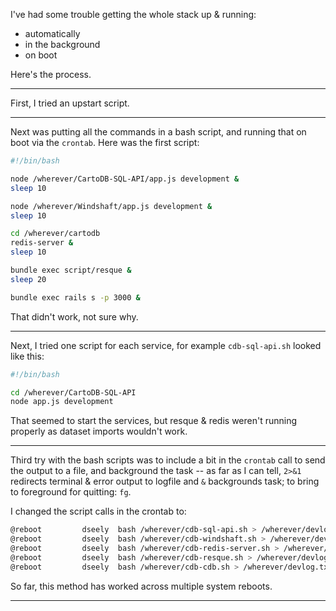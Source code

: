 I've had some trouble getting the whole stack up & running:
  - automatically
  - in the background
  - on boot

Here's the process.

---

First, I tried an upstart script.

---

Next was putting all the commands in a bash script, and running that on boot via the `crontab`. Here was the first script:

```bash
#!/bin/bash

node /wherever/CartoDB-SQL-API/app.js development &
sleep 10

node /wherever/Windshaft/app.js development &
sleep 10

cd /wherever/cartodb
redis-server &
sleep 10

bundle exec script/resque &
sleep 20

bundle exec rails s -p 3000 &
```

That didn't work, not sure why.

---

Next, I tried one script for each service, for example `cdb-sql-api.sh` looked like this:

```bash
#!/bin/bash

cd /wherever/CartoDB-SQL-API
node app.js development
```

That seemed to start the services, but resque & redis weren't running properly as dataset imports wouldn't work.

---

Third try with the bash scripts was to include a bit in the `crontab` call to send the output to a file, and background the task -- as far as I can tell, `2>&1` redirects terminal & error output to logfile and `&` backgrounds task; to bring to foreground for quitting: `fg`.

I changed the script calls in the crontab to:

```bash
@reboot         dseely  bash /wherever/cdb-sql-api.sh > /wherever/devlog.txt 2>&1 &
@reboot         dseely  bash /wherever/cdb-windshaft.sh > /wherever/devlog.txt 2>&1 &
@reboot         dseely  bash /wherever/cdb-redis-server.sh > /wherever/devlog.txt 2>&1 &
@reboot         dseely  bash /wherever/cdb-resque.sh > /wherever/devlog.txt 2>&1 &
@reboot         dseely  bash /wherever/cdb-cdb.sh > /wherever/devlog.txt 2>&1 &
```

So far, this method has worked across multiple system reboots.

---
